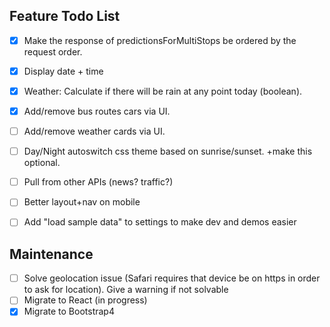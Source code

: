 ## Feature Todo List

- [x] Make the response of predictionsForMultiStops be ordered by the request order.
- [x] Display date + time
- [x] Weather: Calculate if there will be rain at any point today (boolean).
- [x] Add/remove bus routes cars via UI.
- [ ] Add/remove weather cards via UI.
- [ ] Day/Night autoswitch css theme based on sunrise/sunset. +make this optional.
- [ ] Pull from other APIs (news? traffic?)
- [ ] Better layout+nav on mobile
- [ ] Add "load sample data" to settings to make dev and demos easier


## Maintenance
- [ ] Solve geolocation issue (Safari requires that device be on https in order to ask for location). Give a warning if not solvable
- [ ] Migrate to React (in progress)
- [x] Migrate to Bootstrap4
